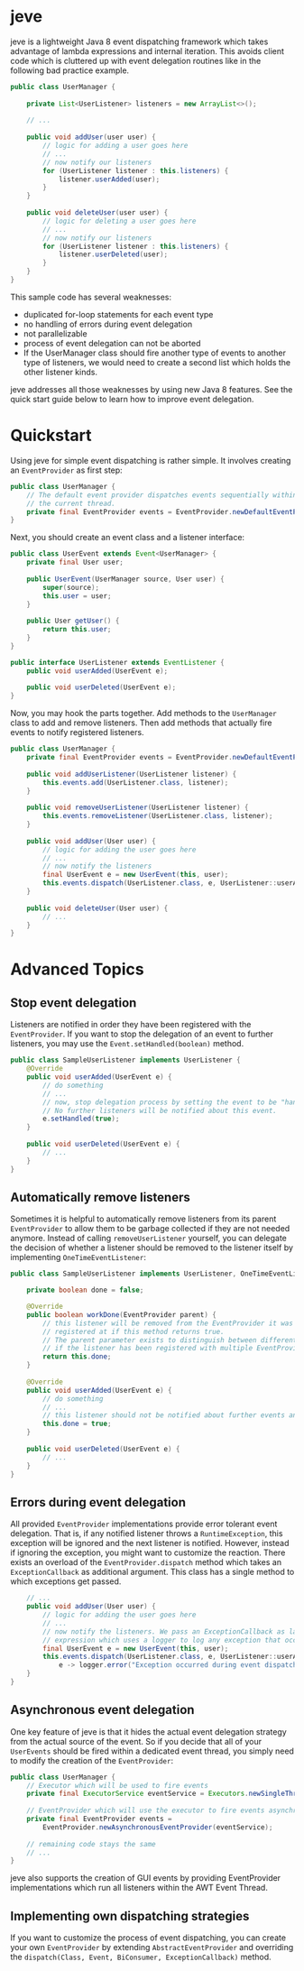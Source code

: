 jeve
====

jeve is a lightweight Java 8 event dispatching framework which takes advantage
of lambda expressions and internal iteration. This avoids client code which is 
cluttered up with event delegation routines like in the following bad practice 
example.

```java
public class UserManager {
    
    private List<UserListener> listeners = new ArrayList<>();
    
    // ...
    
    public void addUser(user user) {
        // logic for adding a user goes here
        // ...
        // now notify our listeners
        for (UserListener listener : this.listeners) {
            listener.userAdded(user);
        }
    }
    
    public void deleteUser(user user) {
        // logic for deleting a user goes here
        // ...
        // now notify our listeners
        for (UserListener listener : this.listeners) {
            listener.userDeleted(user);
        }
    }
}
```

This sample code has several weaknesses:
* duplicated for-loop statements for each event type
* no handling of errors during event delegation
* not parallelizable
* process of event delegation can not be aborted
* If the UserManager class should fire another type of events to another type
  of listeners, we would need to create a second list which holds the other 
  listener kinds.

jeve addresses all those weaknesses by using new Java 8 features. See the 
quick start guide below to learn how to improve event delegation.

# Quickstart
Using jeve for simple event dispatching is rather simple. It involves creating
an `EventProvider` as first step:

```java
public class UserManager {
    // The default event provider dispatches events sequentially within
    // the current thread.
    private final EventProvider events = EventProvider.newDefaultEventProvider();
}
```

Next, you should create an event class and a listener interface:

```java
public class UserEvent extends Event<UserManager> {
    private final User user;
    
    public UserEvent(UserManager source, User user) {
        super(source);
        this.user = user;
    }
    
    public User getUser() {
        return this.user;
    }
}
```

```java
public interface UserListener extends EventListener {
    public void userAdded(UserEvent e);
    
    public void userDeleted(UserEvent e);
}
```

Now, you may hook the parts together. Add methods to the `UserManager` class
to add and remove listeners. Then add methods that actually fire events to
notify registered listeners.

```java
public class UserManager {
    private final EventProvider events = EventProvider.newDefaultEventProvider();
    
    public void addUserListener(UserListener listener) {
        this.events.add(UserListener.class, listener);
    }
    
    public void removeUserListener(UserListener listener) {
        this.events.removeListener(UserListener.class, listener);
    }
    
    public void addUser(User user) {
        // logic for adding the user goes here
        // ...
        // now notify the listeners
        final UserEvent e = new UserEvent(this, user);
        this.events.dispatch(UserListener.class, e, UserListener::userAdded);
    }
    
    public void deleteUser(User user) {
        // ...
    }
}
```

# Advanced Topics

## Stop event delegation
Listeners are notified in order they have been registered with the 
`EventProvider`. If you want to stop the delegation of an event to further 
listeners, you may use the `Event.setHandled(boolean)` method.

```java
public class SampleUserListener implements UserListener {
    @Override
    public void userAdded(UserEvent e) {
        // do something
        // ...
        // now, stop delegation process by setting the event to be "handled".
        // No further listeners will be notified about this event.
        e.setHandled(true);
    }
    
    public void userDeleted(UserEvent e) {
        // ...
    }
}
```

## Automatically remove listeners
Sometimes it is helpful to automatically remove listeners from its parent 
`EventProvider` to allow them to be garbage collected if they are not needed 
anymore. Instead of calling `removeUserListener` yourself, you can delegate the
decision of whether a listener should be removed to the listener itself by 
implementing `OneTimeEventListener`:

```java
public class SampleUserListener implements UserListener, OneTimeEventListener {

    private boolean done = false;

    @Override
    public boolean workDone(EventProvider parent) {
        // this listener will be removed from the EventProvider it was 
        // registered at if this method returns true.
        // The parent parameter exists to distinguish between different parents
        // if the listener has been registered with multiple EventProviders.
        return this.done;
    }
    
    @Override
    public void userAdded(UserEvent e) {
        // do something
        // ...
        // this listener should not be notified about further events anymore
        this.done = true;
    }
    
    public void userDeleted(UserEvent e) {
        // ...
    }
}
```

## Errors during event delegation
All provided `EventProvider` implementations provide error tolerant event 
delegation. That is, if any notified listener throws a `RuntimeException`, this
exception will be ignored and the next listener is notified. However, instead
if ignoring the exception, you might want to customize the reaction. There 
exists an overload of the `EventProvider.dispatch` method which takes an 
`ExceptionCallback` as additional argument. This class has a single method to 
which exceptions get passed.

```java
    // ...
    public void addUser(User user) {
        // logic for adding the user goes here
        // ...
        // now notify the listeners. We pass an ExceptionCallback as lambda 
        // expression which uses a logger to log any exception that occurred.
        final UserEvent e = new UserEvent(this, user);
        this.events.dispatch(UserListener.class, e, UserListener::userAdded,
            e -> logger.error("Exception occurred during event dispatching", e));
    }
}
```

## Asynchronous event delegation
One key feature of jeve is that it hides the actual event delegation strategy 
from the actual source of the event. So if you decide that all of your 
`UserEvents` should be fired within a dedicated event thread, you simply need 
to modify the creation of the `EventProvider`:

```java
public class UserManager {
    // Executor which will be used to fire events
    private final ExecutorService eventService = Executors.newSingleThreadExecutor();
    
    // EventProvider which will use the executor to fire events asynchronously
    private final EventProvider events = 
        EventProvider.newAsynchronousEventProvider(eventService);
        
    // remaining code stays the same
    // ...
}
```

jeve also supports the creation of GUI events by providing EventProvider 
implementations which run all listeners within the AWT Event Thread.

## Implementing own dispatching strategies
If you want to customize the process of event dispatching, you can create your
own `EventProvider` by extending `AbstractEventProvider` and overriding the
`dispatch(Class, Event, BiConsumer, ExceptionCallback)` method.